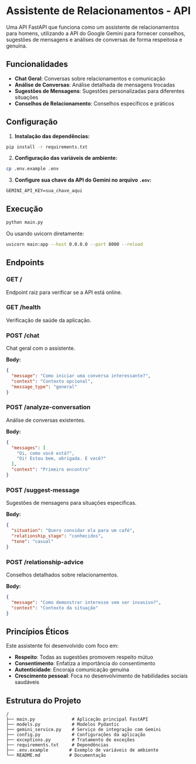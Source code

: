 # Assistente de Relacionamentos - API

Uma API FastAPI que funciona como um assistente de relacionamentos para homens, utilizando a API do Google Gemini para fornecer conselhos, sugestões de mensagens e análises de conversas de forma respeitosa e genuína.

## Funcionalidades

- **Chat Geral**: Conversas sobre relacionamentos e comunicação
- **Análise de Conversas**: Análise detalhada de mensagens trocadas
- **Sugestões de Mensagens**: Sugestões personalizadas para diferentes situações
- **Conselhos de Relacionamento**: Conselhos específicos e práticos

## Configuração

1. **Instalação das dependências:**
```bash
pip install -r requirements.txt
```

2. **Configuração das variáveis de ambiente:**
```bash
cp .env.example .env
```

3. **Configure sua chave da API do Gemini no arquivo `.env`:**
```
GEMINI_API_KEY=sua_chave_aqui
```

## Execução

```bash
python main.py
```

Ou usando uvicorn diretamente:
```bash
uvicorn main:app --host 0.0.0.0 --port 8000 --reload
```

## Endpoints

### GET /
Endpoint raiz para verificar se a API está online.

### GET /health
Verificação de saúde da aplicação.

### POST /chat
Chat geral com o assistente.

**Body:**
```json
{
  "message": "Como iniciar uma conversa interessante?",
  "context": "Contexto opcional",
  "message_type": "general"
}
```

### POST /analyze-conversation
Análise de conversas existentes.

**Body:**
```json
{
  "messages": [
    "Oi, como você está?",
    "Oi! Estou bem, obrigada. E você?"
  ],
  "context": "Primeiro encontro"
}
```

### POST /suggest-message
Sugestões de mensagens para situações específicas.

**Body:**
```json
{
  "situation": "Quero convidar ela para um café",
  "relationship_stage": "conhecidos",
  "tone": "casual"
}
```

### POST /relationship-advice
Conselhos detalhados sobre relacionamentos.

**Body:**
```json
{
  "message": "Como demonstrar interesse sem ser invasivo?",
  "context": "Contexto da situação"
}
```

## Princípios Éticos

Este assistente foi desenvolvido com foco em:
- **Respeito**: Todas as sugestões promovem respeito mútuo
- **Consentimento**: Enfatiza a importância do consentimento
- **Autenticidade**: Encoraja comunicação genuína
- **Crescimento pessoal**: Foca no desenvolvimento de habilidades sociais saudáveis

## Estrutura do Projeto

```
/
├── main.py              # Aplicação principal FastAPI
├── models.py            # Modelos Pydantic
├── gemini_service.py    # Serviço de integração com Gemini
├── config.py            # Configurações da aplicação
├── exceptions.py        # Tratamento de exceções
├── requirements.txt     # Dependências
├── .env.example        # Exemplo de variáveis de ambiente
└── README.md           # Documentação
```